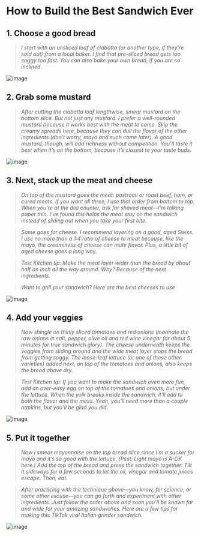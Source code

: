 # How to Build the Best Sandwich Ever

## 1. **Choose a good bread**

> _I start with an unsliced loaf of ciabatta (or another type, if they’re sold out) from a local baker. I find that pre-sliced bread gets too soggy too fast. You can also bake your own bread, if you are so inclined._

![image](https://www.tasteofhome.com/wp-content/uploads/2017/12/L1002059_bread.jpg?fit=680%2C454)

## 2. **Grab some mustard**

> _After cutting the ciabatta loaf lengthwise, smear mustard on the bottom slice. But not just any mustard. I prefer a well-rounded mustard because it works best with the meat to come. Skip the creamy spreads here, because they can dull the flavor of the other ingredients (don’t worry, mayo and such come later). A good mustard, though, will add richness without competition. You’ll taste it best when it’s on the bottom, because it’s closest to your taste buds._

![image](https://www.tasteofhome.com/wp-content/uploads/2017/12/L1002054_bread.jpg?fit=680%2C454)

## 3. **Next, stack up the meat and cheese**

> _On top of the mustard goes the meat: pastrami or roast beef, ham, or cured meats. If you want all three, I use that order from bottom to top. When you’re at the deli counter, ask for shaved meat—I’m talking paper thin. I’ve found this helps the meat stay on the sandwich instead of sliding out when you take your first bite._

> _Same goes for cheese. I recommend layering on a good, aged Swiss. I use no more than a 1:4 ratio of cheese to meat because, like the mayo, the creaminess of cheese can mute flavor. Plus, a little bit of aged cheese goes a long way._

> _Test Kitchen tip: Make the meat layer wider than the bread by about half an inch all the way around. Why? Because of the next ingredients._

> _Want to grill your sandwich? Here are the best cheeses to use_

![image](https://www.tasteofhome.com/wp-content/uploads/2017/12/L1002057_meatandcheese.jpg?fit=680%2C454)

## 4. **Add your veggies**

> _Now shingle on thinly sliced tomatoes and red onions (marinate the raw onions in salt, pepper, olive oil and red wine vinegar for about 5 minutes for true sandwich glory). The cheese underneath keeps the veggies from sliding around and the wide meat layer stops the bread from getting soggy. The loose-leaf lettuce (or one of these other varieties) added next, on top of the tomatoes and onions, also keeps the bread above dry._

> _Test Kitchen tip: If you want to make the sandwich even more fun, add an over-easy egg on top of the tomatoes and onions, but under the lettuce. When the yolk breaks inside the sandwich, it’ll add to both the flavor and the mess. Yeah, you’ll need more than a couple napkins, but you’ll be glad you did._

![image](https://www.tasteofhome.com/wp-content/uploads/2017/12/L1002061_Veggies.jpg?fit=680%2C454)

## 5. **Put it together**

> _Now I smear mayonnaise on the top bread slice since I’m a sucker for mayo and it’s so good with the lettuce. (Psst: Light mayo is A-OK here.) Add the top of the bread and press the sandwich together. Tilt it sideways for a few seconds to let the oil, vinegar and tomato juices escape. Then, eat._

> _After practicing with the technique above—you know, for science, or some other excuse—you can go forth and experiment with other ingredients. Just follow the order above and soon you’ll be known far and wide for your amazing sandwiches. Here are a few tips for making this TikTok viral Italian grinder sandwich._

![image](https://www.tasteofhome.com/wp-content/uploads/2017/12/Sandwich_header_1200x800.jpg?fit=680%2C453)
